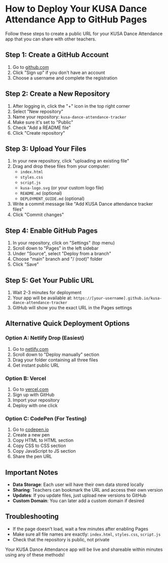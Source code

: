 # How to Deploy Your KUSA Dance Attendance App to GitHub Pages

Follow these steps to create a public URL for your KUSA Dance Attendance app that you can share with other teachers.

## Step 1: Create a GitHub Account
1. Go to [github.com](https://github.com)
2. Click "Sign up" if you don't have an account
3. Choose a username and complete the registration

## Step 2: Create a New Repository
1. After logging in, click the "+" icon in the top right corner
2. Select "New repository"
3. Name your repository: `kusa-dance-attendance-tracker`
4. Make sure it's set to "Public"
5. Check "Add a README file"
6. Click "Create repository"

## Step 3: Upload Your Files
1. In your new repository, click "uploading an existing file"
2. Drag and drop these files from your computer:
   - `index.html`
   - `styles.css`
   - `script.js`
   - `kusa-logo.svg` (or your custom logo file)
   - `README.md` (optional)
   - `DEPLOYMENT_GUIDE.md` (optional)
3. Write a commit message like "Add KUSA Dance attendance tracker files"
4. Click "Commit changes"

## Step 4: Enable GitHub Pages
1. In your repository, click on "Settings" (top menu)
2. Scroll down to "Pages" in the left sidebar
3. Under "Source", select "Deploy from a branch"
4. Choose "main" branch and "/ (root)" folder
5. Click "Save"

## Step 5: Get Your Public URL
1. Wait 2-3 minutes for deployment
2. Your app will be available at:
   `https://[your-username].github.io/kusa-dance-attendance-tracker`
3. GitHub will show you the exact URL in the Pages settings

## Alternative Quick Deployment Options

### Option A: Netlify Drop (Easiest)
1. Go to [netlify.com](https://netlify.com)
2. Scroll down to "Deploy manually" section
3. Drag your folder containing all three files
4. Get instant public URL

### Option B: Vercel
1. Go to [vercel.com](https://vercel.com)
2. Sign up with GitHub
3. Import your repository
4. Deploy with one click

### Option C: CodePen (For Testing)
1. Go to [codepen.io](https://codepen.io)
2. Create a new pen
3. Copy HTML to HTML section
4. Copy CSS to CSS section  
5. Copy JavaScript to JS section
6. Share the pen URL

## Important Notes

- **Data Storage**: Each user will have their own data stored locally
- **Sharing**: Teachers can bookmark the URL and access their own version
- **Updates**: If you update files, just upload new versions to GitHub
- **Custom Domain**: You can later add a custom domain if desired

## Troubleshooting

- If the page doesn't load, wait a few minutes after enabling Pages
- Make sure all file names are exactly: `index.html`, `styles.css`, `script.js`
- Check that the repository is public, not private

Your KUSA Dance Attendance app will be live and shareable within minutes using any of these methods!
